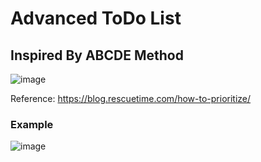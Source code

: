 # Advanced ToDo List

## Inspired By ABCDE Method

![image](https://user-images.githubusercontent.com/40376144/82663485-b7a91780-9c6a-11ea-8055-c2769fdb8ca4.png)

Reference: https://blog.rescuetime.com/how-to-prioritize/

### Example

![image](https://user-images.githubusercontent.com/40376144/82664172-1b801000-9c6c-11ea-8fb4-2e826bcf1963.png)